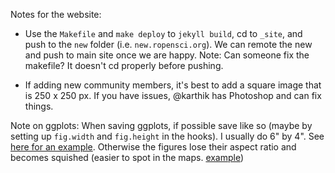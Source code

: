 Notes for the website:

* Use the `Makefile` and `make deploy` to `jekyll build`, cd to `_site`, and push to the `new` folder (i.e. `new.ropensci.org`). We can remote the new and push to main site once we are happy.
Note: Can someone fix the makefile? It doesn't cd properly before pushing.

* If adding new community members, it's best to add a square image that is 250 x 250 px. If you have issues, @karthik has Photoshop and can fix things.

Note on ggplots: When saving ggplots, if possible save like so (maybe by setting up `fig.width` and `fig.height` in the hooks). I usually do 6" by 4". See [here for an example](https://github.com/karthik/roweb/commit/7f562a4019dd660a5176fd7c0e0791674ce48b98). Otherwise the figures lose their aspect ratio and becomes squished (easier to spot in the maps. [example](http://new.ropensci.org/packages/))